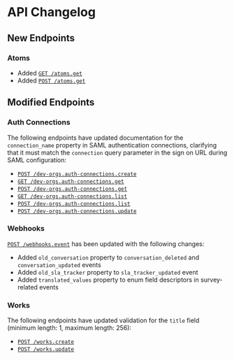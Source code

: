 
# API Changelog

## New Endpoints

### Atoms
- Added [`GET /atoms.get`](/public/api-reference/atoms/get-post)
- Added [`POST /atoms.get`](/public/api-reference/atoms/get-post)

## Modified Endpoints

### Auth Connections
The following endpoints have updated documentation for the `connection_name` property in SAML authentication connections, clarifying that it must match the `connection` query parameter in the sign on URL during SAML configuration:

- [`POST /dev-orgs.auth-connections.create`](/public/api-reference/auth-connection/dev-org-auth-connections-create)
- [`GET /dev-orgs.auth-connections.get`](/public/api-reference/auth-connection/dev-org-auth-connections-get-post)
- [`POST /dev-orgs.auth-connections.get`](/public/api-reference/auth-connection/dev-org-auth-connections-get-post)
- [`GET /dev-orgs.auth-connections.list`](/public/api-reference/auth-connection/dev-org-auth-connections-list-post)
- [`POST /dev-orgs.auth-connections.list`](/public/api-reference/auth-connection/dev-org-auth-connections-list-post)
- [`POST /dev-orgs.auth-connections.update`](/public/api-reference/auth-connection/dev-org-auth-connections-update)

### Webhooks
[`POST /webhooks.event`](/public/api-reference/webhooks/event) has been updated with the following changes:
- Added `old_conversation` property to `conversation_deleted` and `conversation_updated` events
- Added `old_sla_tracker` property to `sla_tracker_updated` event
- Added `translated_values` property to enum field descriptors in survey-related events

### Works
The following endpoints have updated validation for the `title` field (minimum length: 1, maximum length: 256):
- [`POST /works.create`](/public/api-reference/works/create)
- [`POST /works.update`](/public/api-reference/works/update)